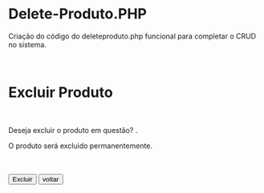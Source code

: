 # Delete-Produto.PHP
Criação do código do deleteproduto.php funcional para completar o CRUD no sistema.

<?php
// Inclui arquivos de segurança, cabeçalho da página e conexão com o banco de dados //
include('segurancadez.php');
include('cabecalho.php');
include('conn.php');

// Verifica se o formulário foi enviado via POST (confirmação da exclusão) //
if($_SERVER['REQUEST_METHOD']=='POST'){
    $id = $_POST['id']; // Obtém o ID do produto a ser excluído //

    // Atualiza o status do produto para 0 (inativo ou excluído logicamente) //
    $sql = "UPDATE tb_produtos SET status_produto = 0 WHERE id_produto = $id";
    mysqli_query($link, $sql); // Executa a query //

    mysqli_close($link); // Fecha a conexão com o banco de dados //
    // Exibe uma mensagem de sucesso e redireciona para a lista de produtos //

    // Redireciona para a lista de produtos após a exclusão //
    header('Location: listaprodutos.php');
    exit();
}

// Verifica se o ID do produto foi passado via GET (acesso direto à página) //
if(!isset($_GET['id'])){
    // Se não houver ID, redireciona para a lista de produtos //
    header('Location:listaprodutos.php');
    exit();
}

// Obtém o ID do produto a partir da URL (GET request) //
include('conn.php'); // Inclui a conexão com o banco de dados //
if(!is_numeric($_GET['id'])){
    // Se o ID não for numérico, redireciona para a lista de produtos //
    header('Location:listaprodutos.php');
    exit();
}
// Se o ID for numérico, armazena na variável $id //
if(!isset($_GET['id']) || empty($_GET['id'])){
    // Se o ID não estiver definido ou estiver vazio, redireciona para a lista de produtos //
    header('Location:listaprodutos.php');
    exit();
}
if(!is_numeric($_GET['id'])){
    // Se o ID não for numérico, redireciona para a lista de produtos //
    header('Location:listaprodutos.php');
    exit();
}
// Se o ID for válido, armazena na variável $id //
$link = mysqli_connect('localhost', 'root', '', 'db_produtos'); // Conecta ao banco de dados //
$id = $_GET['id'];

// Busca o nome do produto no banco de dados para exibir na confirmação //
$sql = "SELECT nome_produto FROM tb_produtos WHERE id_produto = $id";
$result = mysqli_query($link, $sql);
$tbl = mysqli_fetch_array($result); // Armazena o resultado da consulta //

mysqli_close($link); // Fecha a conexão com o banco //
?>

<!DOCTYPE html>
<html lang="en">
<head>
    <meta charset="UTF-8">
    <meta name="viewport" content="width=device-width, initial-scale=1.0">
    <title>Excluir produto</title>
    <link rel= "stylesheet" href="cadastra.css">
</head>
<body>
    <br>
    <h1>Excluir Produto</h1>
    <br>
    <form action="deleteproduto.php" method="post">
        <p>Deseja excluir o produto em questão? <b><?=$tbl[0]?></b>.</p>
        <p>O produto será excluido permanentemente.</p>
        <br><br>
        <input type="submit" value="Excluir">
        <a href="listaprodutos.php">
            <input type="button" value="voltar">
            <input type="hidden" name="id" value="<?=$id?>">
        </a>
    </form>
    
</body>
</html>
